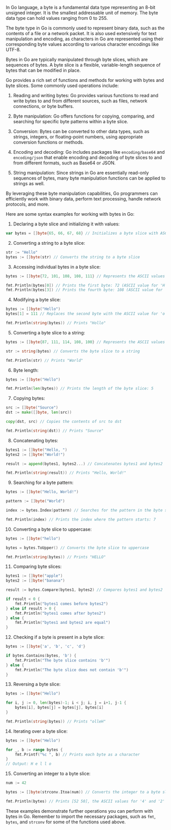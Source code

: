 In Go language, a byte is a fundamental data type representing an 8-bit unsigned integer. It is the smallest addressable unit of memory. The byte data type can hold values ranging from 0 to 255.

The byte type in Go is commonly used to represent binary data, such as the contents of a file or a network packet. It is also used extensively for text manipulation and encoding, as characters in Go are represented using their corresponding byte values according to various character encodings like UTF-8.

Bytes in Go are typically manipulated through byte slices, which are sequences of bytes. A byte slice is a flexible, variable-length sequence of bytes that can be modified in place.

Go provides a rich set of functions and methods for working with bytes and byte slices. Some commonly used operations include:

1. Reading and writing bytes: Go provides various functions to read and write bytes to and from different sources, such as files, network connections, or byte buffers.

2. Byte manipulation: Go offers functions for copying, comparing, and searching for specific byte patterns within a byte slice.

3. Conversion: Bytes can be converted to other data types, such as strings, integers, or floating-point numbers, using appropriate conversion functions or methods.

4. Encoding and decoding: Go includes packages like `encoding/base64` and `encoding/json` that enable encoding and decoding of byte slices to and from different formats, such as Base64 or JSON.

5. String manipulation: Since strings in Go are essentially read-only sequences of bytes, many byte manipulation functions can be applied to strings as well.

By leveraging these byte manipulation capabilities, Go programmers can efficiently work with binary data, perform text processing, handle network protocols, and more.

Here are some syntax examples for working with bytes in Go:

1. Declaring a byte slice and initializing it with values:
```go
var bytes = []byte{65, 66, 67, 68} // Initializes a byte slice with ASCII values for 'A', 'B', 'C', 'D'
```

2. Converting a string to a byte slice:
```go
str := "Hello"
bytes := []byte(str) // Converts the string to a byte slice
```

3. Accessing individual bytes in a byte slice:
```go
bytes := []byte{72, 101, 108, 108, 111} // Represents the ASCII values for 'H', 'e', 'l', 'l', 'o'

fmt.Println(bytes[0]) // Prints the first byte: 72 (ASCII value for 'H')
fmt.Println(bytes[3]) // Prints the fourth byte: 108 (ASCII value for 'l')
```

4. Modifying a byte slice:
```go
bytes := []byte("Hello")
bytes[1] = 111 // Replaces the second byte with the ASCII value for 'o'

fmt.Println(string(bytes)) // Prints "Hollo"
```

5. Converting a byte slice to a string:
```go
bytes := []byte{87, 111, 114, 108, 100} // Represents the ASCII values for 'W', 'o', 'r', 'l', 'd'

str := string(bytes) // Converts the byte slice to a string

fmt.Println(str) // Prints "World"
```


6. Byte length:
```go
bytes := []byte("Hello")

fmt.Println(len(bytes)) // Prints the length of the byte slice: 5
```

7. Copying bytes:
```go
src := []byte("Source")
dst := make([]byte, len(src))

copy(dst, src) // Copies the contents of src to dst

fmt.Println(string(dst)) // Prints "Source"
```

8. Concatenating bytes:
```go
bytes1 := []byte("Hello, ")
bytes2 := []byte("World!")

result := append(bytes1, bytes2...) // Concatenates bytes1 and bytes2

fmt.Println(string(result)) // Prints "Hello, World!"
```

9. Searching for a byte pattern:
```go
bytes := []byte("Hello, World!")

pattern := []byte("World")

index := bytes.Index(pattern) // Searches for the pattern in the byte slice

fmt.Println(index) // Prints the index where the pattern starts: 7
```

10. Converting a byte slice to uppercase:
```go
bytes := []byte("hello")

bytes = bytes.ToUpper() // Converts the byte slice to uppercase

fmt.Println(string(bytes)) // Prints "HELLO"
```

11. Comparing byte slices:
```go
bytes1 := []byte("apple")
bytes2 := []byte("banana")

result := bytes.Compare(bytes1, bytes2) // Compares bytes1 and bytes2

if result < 0 {
    fmt.Println("bytes1 comes before bytes2")
} else if result > 0 {
    fmt.Println("bytes1 comes after bytes2")
} else {
    fmt.Println("bytes1 and bytes2 are equal")
}
```

12. Checking if a byte is present in a byte slice:
```go
bytes := []byte{'a', 'b', 'c', 'd'}

if bytes.Contains(bytes, 'b') {
    fmt.Println("The byte slice contains 'b'")
} else {
    fmt.Println("The byte slice does not contain 'b'")
}
```

13. Reversing a byte slice:
```go
bytes := []byte("Hello")

for i, j := 0, len(bytes)-1; i < j; i, j = i+1, j-1 {
    bytes[i], bytes[j] = bytes[j], bytes[i]
}

fmt.Println(string(bytes)) // Prints "olleH"
```

14. Iterating over a byte slice:
```go
bytes := []byte("Hello")

for _, b := range bytes {
    fmt.Printf("%c ", b) // Prints each byte as a character
}
// Output: H e l l o
```

15. Converting an integer to a byte slice:
```go
num := 42

bytes := []byte(strconv.Itoa(num)) // Converts the integer to a byte slice

fmt.Println(bytes) // Prints [52 50], the ASCII values for '4' and '2'
```

These examples demonstrate further operations you can perform with bytes in Go. Remember to import the necessary packages, such as `fmt`, `bytes`, and `strconv` for some of the functions used above.
